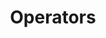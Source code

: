 ---
title: Operators
description: In-depth technical and configuration references for Texera’s components and environment.
weight: 4
---